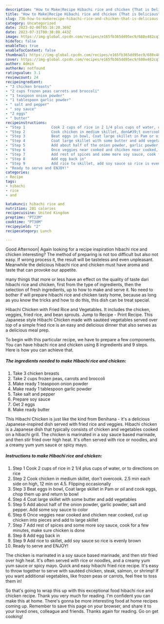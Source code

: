 ```yaml
---
description: "How to Make|Recipe Hibachi rice and chicken {That is Delicious"
title: "How to Make|Recipe Hibachi rice and chicken {That is Delicious"
slug: 736-how-to-makerecipe-hibachi-rice-and-chicken-that-is-delicious
category: Uncategorized
date: 2023-02-06T05:16:20.369Z
date: 2023-07-31T00:38:08.443Z
image: https://img-global.cpcdn.com/recipes/e165fb365dd95ec9/680x482cq70/hibachi-rice-and-chicken-recipe-main-photo.jpg
hideToc: false
enableToc: true
enableTocContent: false
thumbnail: https://img-global.cpcdn.com/recipes/e165fb365dd95ec9/680x482cq70/hibachi-rice-and-chicken-recipe-main-photo.jpg
cover: https://img-global.cpcdn.com/recipes/e165fb365dd95ec9/680x482cq70/hibachi-rice-and-chicken-recipe-main-photo.jpg
author: Admin
authorAv: notfound
ratingvalue: 3.1
reviewcount: 24
recipeingredient:
- "3 chicken breasts"
- "2 cups frozen peas carrots and broccoli"
- "1 teaspoon onion powder"
- "1 tablespoon garlic powder"
- " salt and pepper"
- " soy sauce"
- "2 eggs"
- " butter"
recipeinstructions:
- "Step 1            Cook 2 cups of rice in 2 1/4 plus cups of water, or to directions on rice"
- "Step 2            Cook chicken in medium skillet, don&#39;t overcook. 2.5 min each side on high, 12 min on 4.5. Flipping occasionally"
- "Step 3            Beat eggs in bowl, Coat large skillet in Pam or oil and cook eggs, chop them up and return to bowl"
- "Step 4            Coat large skillet with some butter and add vegetables"
- "Step 5            Add about half of the onion powder, garlic powder, salt and pepper. Add some soy sauce to color"
- "Step 6            Once veggies near cooked and chicken near cooked, cut up chicken into pieces and add to large skillet"
- "Step 7            Add rest of spices and some more soy sauce, cook for a few minutes, make sure chicken is done"
- "Step 8            Add egg back in"
- "Step 9            Add rice to skillet, add soy sauce so rice is evenly brown"
- "Ready to serve and ENJOY!"
categories:
- Recipe
tags:
- hibachi
- rice
- and

katakunci: hibachi rice and 
nutrition: 281 calories
recipecuisine: United Kingdom
preptime: "PT22M"
cooktime: "PT30M"
recipeyield: "2"
recipecategory: Lunch

---
```



Good Afternoon| Again looking for a recipe inspiration hibachi rice and chicken interesting? The method of preparing is not too difficult but also not easy. If wrong process it, the result will be tasteless and even unpleasant. Meanwhile the delicious hibachi rice and chicken must have aroma and taste that can provoke our appetite.






many things that more or less have an effect on the quality of taste dari hibachi rice and chicken, first from the type of ingredients, then the selection of fresh ingredients, up to how to make and serve it. No need to bother if will prepare hibachi rice and chicken tasty home, because as long as you know the tricks and how to do this, this dish can be treat special.


Hibachi Chicken with Fried Rice and Vegetables. It includes the chicken, veggies, fried rice, and bean sprouts. Jump to Recipe - Print Recipe. This Japanese style Hibachi Chicken made with sautéed vegetables served over top of a simple fried rice is an easy and delicious dinner that also serves as a delicious meal prep.


To begin with this particular recipe, we have to prepare a few components. You can have hibachi rice and chicken using 8 ingredients and 9 steps. Here is how you can achieve that.

<!--inarticleads1-->

##### The ingredients needed to make Hibachi rice and chicken:

1. Take 3 chicken breasts
1. Take 2 cups frozen peas, carrots and broccoli
1. Make ready 1 teaspoon onion powder
1. Make ready 1 tablespoon garlic powder
1. Take  salt and pepper
1. Prepare  soy sauce
1. Get 2 eggs
1. Make ready  butter


This Hibachi Chicken is just like the kind from Benihana - it&#39;s a delicious Japanese-inspired dish served with fried rice and veggies. Hibachi chicken is a Japanese dish that typically consists of chicken and vegetables cooked on a hibachi grill. The chicken is marinated in a soy sauce based marinade, and then stir fried over high heat. It&#39;s often served with rice or noodles, and a creamy yum yum sauce or spicy mayo. 

<!--inarticleads2-->

##### Instructions to make Hibachi rice and chicken:

1. Step 1            Cook 2 cups of rice in 2 1/4 plus cups of water, or to directions on rice
1. Step 2            Cook chicken in medium skillet, don&#39;t overcook. 2.5 min each side on high, 12 min on 4.5. Flipping occasionally
1. Step 3            Beat eggs in bowl, Coat large skillet in Pam or oil and cook eggs, chop them up and return to bowl
1. Step 4            Coat large skillet with some butter and add vegetables
1. Step 5            Add about half of the onion powder, garlic powder, salt and pepper. Add some soy sauce to color
1. Step 6            Once veggies near cooked and chicken near cooked, cut up chicken into pieces and add to large skillet
1. Step 7            Add rest of spices and some more soy sauce, cook for a few minutes, make sure chicken is done
1. Step 8            Add egg back in
1. Step 9            Add rice to skillet, add soy sauce so rice is evenly brown
1. Ready to serve and ENJOY!

The chicken is marinated in a soy sauce based marinade, and then stir fried over high heat. It&#39;s often served with rice or noodles, and a creamy yum yum sauce or spicy mayo. Quick and easy hibachi fried rice recipe. It&#39;s easy to throw together to serve with sautéed chicken, steak, salmon, or shrimp! If you want additional vegetables, like frozen peas or carrots, feel free to toss them in! 

So that's going to wrap this up with this exceptional food hibachi rice and chicken recipe. Thank you very much for reading. I'm confident you can make this at home. There's gonna be more interesting food at home recipes coming up. Remember to save this page on your browser, and share it to your loved ones, colleague and friends. Thanks again for reading. Go on get cooking!
